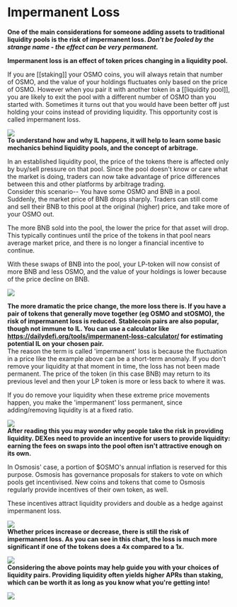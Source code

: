 # Impermanent Loss

**One of the main considerations for someone adding assets to traditional liquidity pools is the risk of impermanent loss. *Don't be fooled by the strange name - the effect can be very permanent.***

**Impermanent loss is an effect of token prices changing in a liquidity pool.**

If you are [[staking]] your OSMO coins, you will always retain that number of OSMO, and the value of your holdings fluctuates only based on the price of OSMO. However when you pair it with another token in a [[liquidity pool]], you are likely to exit the pool with a different number of OSMO than you started with. Sometimes it turns out that you would have been better off just holding your coins instead of providing liquidity. This opportunity cost is called impermanent loss.

![](https://image.scribehow-prod.com/Mfh-W8wB33T1ae-w4_lPz-Sk50xu8MrR-MRdQATBKTU/zoom:1.5013404825737264/enlarge:true/crop:746:420:nowe:650:361/wm:0:nowe:535:96:0.08928571428571429/aHR0cHM6Ly9jb2xvbnktcmVjb3JkZXIuczMuYW1hem9uYXdzLmNvbS9maWxlcy8yMDIyLTExLTI1L2Y5ZmNiYjdlLWMxZjUtNGRhZi04YjYzLTg4OTZlZGUyNmEyYi91c2VyX2Nyb3BwZWRfc2NyZWVuc2hvdC5qcGVn)
<br>
**To understand how and why IL happens, it will help to learn some basic mechanics behind liquidity pools, and the concept of arbitrage.**

In an established liquidity pool, the price of the tokens there is affected only by buy/sell pressure on that pool. Since the pool doesn't know or care what the market is doing, traders can now take advantage of price differences between this and other platforms by arbitrage trading.
<br>
Consider this scenario--
You have some OSMO and BNB in a pool. Suddenly, the market price of BNB drops sharply. Traders can still come and sell their BNB to this pool at the original (higher) price, and take more of your OSMO out.
 
The more BNB sold into the pool, the lower the price for that asset will drop. This typically continues until the price of the tokens in that pool nears average market price, and there is no longer a financial incentive to continue.

With these swaps of BNB into the pool, your LP-token will now consist of more BNB and less OSMO, and the value of your holdings is lower because of the price decline on BNB.

![](https://image.scribehow-prod.com/C5lDoRqoXKxS9URfb0coRyzmmTdPhi_FuG5doo0qIaU/zoom:1.5013404825737264/enlarge:true/crop:746:420:nowe:436:330/wm:0:nowe:535:289:0.08928571428571429/aHR0cHM6Ly9jb2xvbnktcmVjb3JkZXIuczMuYW1hem9uYXdzLmNvbS9maWxlcy8yMDIyLTExLTI1LzU0OWQ1NzU3LTQ3ZTctNGJiOC05NTU1LWExNGVkN2Y4ZjFmYy9zY3JlZW5zaG90LnBuZw)

**The more dramatic the price change, the more loss there is. If you have a pair of tokens that generally move together (eg OSMO and stOSMO), the risk of impermanent loss is reduced. Stablecoin pairs are also popular, though not immune to IL. You can use a calculator like https://dailydefi.org/tools/impermanent-loss-calculator/ for estimating potential IL on your chosen pair.**
<br>
The reason the term is called 'impermanent' loss is because the fluctuation in a price like the example above can be a short-term anomaly. If you don't remove your liquidity at that moment in time, the loss has not been made permanent. The price of the token (in this case BNB) may return to its previous level and then your LP token is more or less back to where it was.

If you do remove your liquidity when these extreme price movements happen, you make the 'impermanent' loss permanent, since adding/removing liquidity is at a fixed ratio.

![](https://image.scribehow-prod.com/UKVy5y6-cCrclfzH97YoCtkdsWSlAr5Y_nGNMelKbCc/zoom:1.5013404825737264/enlarge:true/crop:746:420:nowe:8:344/wm:0:nowe:535:418:0.08928571428571429/aHR0cHM6Ly9jb2xvbnktcmVjb3JkZXIuczMuYW1hem9uYXdzLmNvbS9maWxlcy8yMDIyLTExLTI1LzkyZGVkMGFkLTQ5MzQtNGJjMC1hZTNmLTkwZTc3MjhhYTQxOC9zY3JlZW5zaG90LmpwZWc)
<br>
**After reading this you may wonder why people take the risk in providing liquidity. DEXes need to provide an incentive for users to provide liquidity: earning the fees on swaps into the pool often isn't attractive enough on its own.** 

In Osmosis' case, a portion of $OSMO's annual inflation is reserved for this purpose. Osmosis has governance proposals for stakers to vote on which pools get incentivised. New coins and tokens that come to Osmosis regularly provide incentives of their own token, as well.

These incentives attract liquidity providers and double as a hedge against impermanent loss.

![](https://image.scribehow-prod.com/4yTjdxCJhL1HlUUjike36stM6Uf4VR_J9plc4Igeh3E/zoom:1.5013404825737264/enlarge:true/crop:746:420:nowe:586:330/wm:0:nowe:535:289:0.08928571428571429/aHR0cHM6Ly9jb2xvbnktcmVjb3JkZXIuczMuYW1hem9uYXdzLmNvbS9maWxlcy8yMDIyLTExLTI1L2FjMGQwMTVmLTYxYTQtNGMyZS1iZjIwLTUyNzdkOTgxZGYzZi9zY3JlZW5zaG90LnBuZw)
<br>
**Whether prices increase or decrease, there is still the risk of impermanent loss. As you can see in this chart, the loss is much more significant if one of the tokens does a 4x compared to a 1x.**

![](https://image.scribehow-prod.com/eAPA4Qw_a6aJ7YdeqcweHsafgMT4PFWEK0PXLwFFN28/zoom:1.5013404825737264/enlarge:true/crop:746:420:nowe:426:240/wm:0:nowe:535:289:0.08928571428571429/aHR0cHM6Ly9jb2xvbnktcmVjb3JkZXIuczMuYW1hem9uYXdzLmNvbS9maWxlcy8yMDIyLTExLTI1L2RhMjdmMmQxLWU4ZDktNGVhMC1iZDJlLThlOGZiOGUyYzlkMC9zY3JlZW5zaG90LnBuZw)
<br>
**Considering the above points may help guide you with your choices of liquidity pairs. Providing liquidity often yields higher APRs than staking, which can be worth it as long as you know what you're getting into!**

![](https://image.scribehow-prod.com/k8RljORdVz28sDJVdCbx_hcp0h7-hAJ-y8q6Ib5qkIo/zoom:2.007168458781362/enlarge:true/crop:558:420:nowe:0:8/wm:0:nowe:533:395:0.08928571428571429/aHR0cHM6Ly9jb2xvbnktcmVjb3JkZXIuczMuYW1hem9uYXdzLmNvbS9maWxlcy8yMDIyLTExLTI1LzJkY2QxYzk4LTkyMzUtNDc1YS1hOTA2LTA4M2Y4MGNiY2IzMS9zY3JlZW5zaG90LnBuZw)



